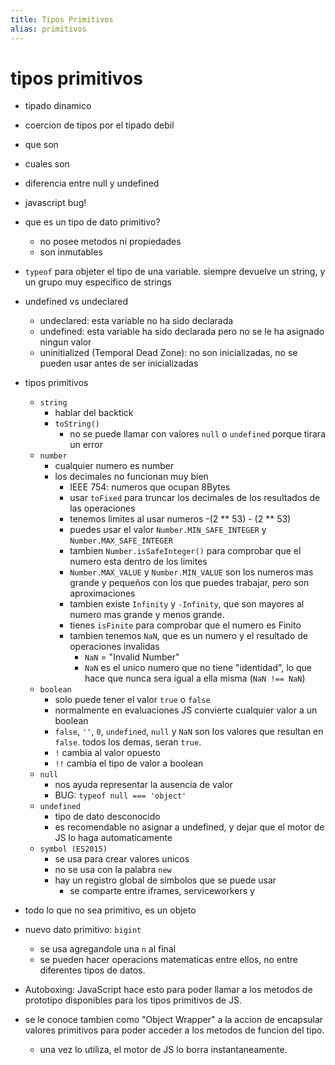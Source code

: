 ```yaml
---
title: Tipos Primitivos
alias: primitivos
---
```



# tipos primitivos

- tipado dinamico
- coercion de tipos por el tipado debil
- que son
- cuales son
- diferencia entre null y undefined
- javascript bug!
- que es un tipo de dato primitivo?
  - no posee metodos ni propiedades
  - son inmutables
- `typeof` para objeter el tipo de una variable. siempre devuelve un string, y un grupo muy especifico de strings
- undefined vs undeclared
  - undeclared: esta variable no ha sido declarada
  - undefined: esta variable ha sido declarada pero no se le ha asignado ningun valor
  - uninitialized (Temporal Dead Zone): no son inicializadas, no se pueden usar antes de ser inicializadas
- tipos primitivos
  - `string`
    - hablar del backtick
    - `toString()`
      - no se puede llamar con valores `null` o `undefined` porque tirara un error
  - `number`
    - cualquier numero es number
    - los decimales no funcionan muy bien
      - IEEE 754: numeros que ocupan 8Bytes
      - usar `toFixed` para truncar los decimales de los resultados de las operaciones
      - tenemos limites al usar numeros -(2 ** 53) - (2 ** 53)
      - puedes usar el valor `Number.MIN_SAFE_INTEGER` y `Number.MAX_SAFE_INTEGER`
      - tambien `Number.isSafeInteger()` para comprobar que el numero esta dentro de los limites
      - `Number.MAX_VALUE` y `Number.MIN_VALUE` son los numeros mas grande y pequeños con los que puedes trabajar, pero son aproximaciones
      - tambien existe `Infinity` y `-Infinity`, que son mayores al numero mas grande y menos grande.
      - tienes `isFinite` para comprobar que el numero es Finito
      - tambien tenemos `NaN`, que es un numero y el resultado de operaciones invalidas
        - `NaN` = "Invalid Number"
        - `NaN` es el unico numero que no tiene "identidad", lo que hace que nunca sera igual a ella misma (`NaN !== NaN`)
  - `boolean`
    - solo puede tener el valor `true` o `false`
    - normalmente en evaluaciones JS convierte cualquier valor a un boolean
    - `false`, `''`, `0`, `undefined`, `null` y `NaN` son los valores que resultan en `false`. todos los demas, seran `true`.
    - `!` cambia al valor opuesto
    - `!!` cambia el tipo de valor a boolean
  - `null`
    - nos ayuda representar la ausencia de valor
    - BUG: `typeof null === 'object'`
  - `undefined`
    - tipo de dato desconocido
    - es recomendable no asignar a undefined, y dejar que el motor de JS lo haga automaticamente
  - `symbol (ES2015)`
    - se usa para crear valores unicos
    - no se usa con la palabra `new`
    - hay un registro global de simbolos que se puede usar
      - se comparte entre iframes, serviceworkers y 
- todo lo que no sea primitivo, es un objeto
- nuevo dato primitivo: `bigint`
  - se usa agregandole una `n` al final
  - se pueden hacer operacions matematicas entre ellos, no entre diferentes tipos de datos.

- Autoboxing: JavaScript hace esto para poder llamar a los metodos de prototipo disponibles para los tipos primitivos de JS.
- se le conoce tambien como "Object Wrapper" a la accion de encapsular valores primitivos para poder acceder a los metodos de funcion del tipo.
  - una vez lo utiliza, el motor de JS lo borra instantaneamente.